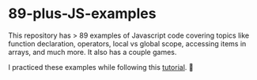 # 89-plus-JS-examples
This repository has > 89 examples of Javascript code covering topics like function declaration, operators, local vs global scope, accessing items in arrays, and much more. It also has a couple games.

I practiced these examples while following this [tutorial](https://www.youtube.com/watch?v=PkZNo7MFNFg). 📜
